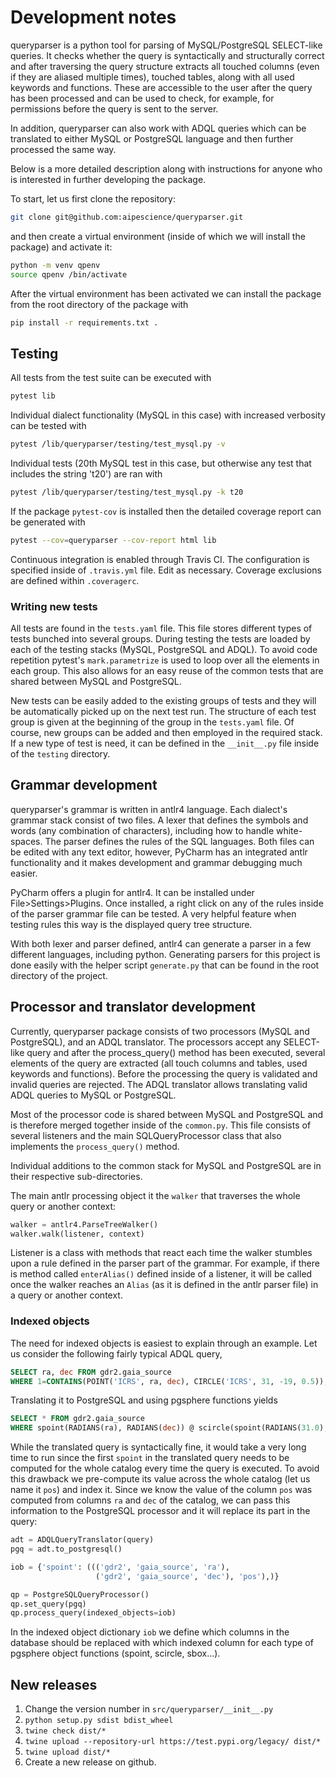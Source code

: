 # Development notes

queryparser is a python tool for parsing of MySQL/PostgreSQL SELECT-like queries.
It checks whether the query is syntactically and structurally correct and 
after traversing the query structure extracts all touched columns (even if
they are aliased multiple times), touched tables, along with all used keywords
and functions. These are accessible to the user after the query has been 
processed and can be used to check, for example, for permissions before the
query is sent to the server.

In addition, queryparser can also work with ADQL queries which can be translated
to either MySQL or PostgreSQL language and then further processed the same
way.

Below is a more detailed description along with instructions for anyone who is
interested in further developing the package.

To start, let us first clone the repository:

```bash
git clone git@github.com:aipescience/queryparser.git
```

and then create a virtual environment (inside of which we will install the
package) and activate it:

```bash
python -m venv qpenv
source qpenv /bin/activate
```

After the virtual environment has been activated we can install the package
from the root directory of the package with

```bash
pip install -r requirements.txt .
```

## Testing

All tests from the test suite can be executed with 

```bash
pytest lib
```

Individual dialect functionality (MySQL in this case) with increased verbosity
can be tested with

```bash
pytest /lib/queryparser/testing/test_mysql.py -v
```

Individual tests (20th MySQL test in this case, but otherwise any test
that includes the string 't20') are ran with

```bash
pytest /lib/queryparser/testing/test_mysql.py -k t20
```

If the package `pytest-cov` is installed then the detailed coverage report
can be generated with

```bash
pytest --cov=queryparser --cov-report html lib
```

Continuous integration is enabled through Travis CI. The configuration is 
specified inside of `.travis.yml` file. Edit as necessary. Coverage exclusions
are defined within  `.coveragerc`.

### Writing new tests

All tests are found in the `tests.yaml` file. This file stores different types
of tests bunched into several groups. During testing the tests are loaded by each of
the testing stacks (MySQL, PostgreSQL and ADQL). To avoid code repetition
pytest's `mark.parametrize` is used to loop over all the elements in
each group. This also allows for an easy reuse of the common tests that
are shared between MySQL and PostgreSQL.

New tests can be easily added to the existing groups of tests and they
will be automatically picked up on the next test run. The structure of each
test group is given at the beginning of the group in the `tests.yaml` file.
Of course, new groups can be added and then employed in the required stack.
If a new type of test is need, it can be defined in the `__init__.py` file
inside of the `testing` directory.

## Grammar development

queryparser's grammar is written in antlr4 language. Each dialect's grammar
stack consist of two files. A lexer that defines the symbols and words (any
combination of characters), including how to handle white-spaces.
The parser defines the rules of the SQL languages. Both files can be edited with any
text editor, however, PyCharm has an integrated antlr functionality and it 
makes development and grammar debugging much easier.

PyCharm offers a plugin for antlr4. It can be installed under File>Settings>Plugins.
Once installed, a right click on any of the rules inside of the parser
grammar file can be tested. A very helpful feature when testing rules this way
is the displayed query tree structure.

With both lexer and parser defined, antlr4 can generate a parser in a few
different languages, including python. Generating parsers for this project
is done easily with the helper script `generate.py` that can be found in
the root directory of the project.

## Processor and translator development

Currently, queryparser package consists of two processors (MySQL and PostgreSQL),
and an ADQL translator. The processors accept any SELECT-like query and
after the process_query() method has been executed, several elements of
the query are extracted (all touch columns and tables, used keywords and functions).
Before the processing the query is validated and invalid queries are rejected.
The ADQL translator allows translating valid ADQL queries to MySQL or PostgreSQL.

Most of the processor code is shared between MySQL and PostgreSQL and is
therefore merged together inside of the `common.py`. This file consists
of several listeners and the main SQLQueryProcessor class that also implements
the ``process_query()`` method.

Individual additions to the common stack for MySQL and PostgreSQL are in
their respective sub-directories.

The main antlr processing object it the `walker` that traverses the whole query
or another context:

```python
walker = antlr4.ParseTreeWalker()
walker.walk(listener, context)
```

Listener is a class with methods that react each time the walker stumbles upon a rule
defined in the parser part of the grammar. For example, if there is method
called `enterAlias()` defined inside of a listener, it will be called once
the walker reaches an `Alias` (as it is defined in the antlr parser file) in a
query or another context.

### Indexed objects

The need for indexed objects is easiest to explain through an example. Let us
consider the following fairly typical ADQL query,

```SQL
SELECT ra, dec FROM gdr2.gaia_source
WHERE 1=CONTAINS(POINT('ICRS', ra, dec), CIRCLE('ICRS', 31, -19, 0.5));
```

Translating it to PostgreSQL and using pgsphere functions yields

```SQL
SELECT * FROM gdr2.gaia_source
WHERE spoint(RADIANS(ra), RADIANS(dec)) @ scircle(spoint(RADIANS(31.0), RADIANS(-19.0)), RADIANS(0.5));
```

While the translated query is syntactically fine, it would take a very long time
to run since the first `spoint` in the translated query needs to be computed
for the whole catalog every time the query is executed. To avoid this drawback
we pre-compute its value across
the whole catalog (let us name it `pos`) and index it. Since we know the value
of the column `pos` was computed from columns `ra` and `dec` of the catalog,
we can pass this information to the PostgreSQL processor and it will replace
its part in the query:

```python
adt = ADQLQueryTranslator(query)
pgq = adt.to_postgresql()

iob = {'spoint': ((('gdr2', 'gaia_source', 'ra'),
                   ('gdr2', 'gaia_source', 'dec'), 'pos'),)}

qp = PostgreSQLQueryProcessor()
qp.set_query(pgq)
qp.process_query(indexed_objects=iob)
```

In the indexed object dictionary `iob` we define which columns in the database
should be replaced with which indexed column for each type of pgsphere object
functions (spoint, scircle, sbox...).

## New releases

1. Change the version number in `src/queryparser/__init__.py`
2. `python setup.py sdist bdist_wheel`
3. `twine check dist/*`
4. `twine upload --repository-url https://test.pypi.org/legacy/ dist/*`
5. `twine upload dist/*`
6. Create a new release on github.
